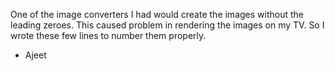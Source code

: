 One of the image converters I had would create the images without the leading zeroes. This caused problem in rendering the images on my TV.
So I wrote these few lines to number them properly.

- Ajeet
